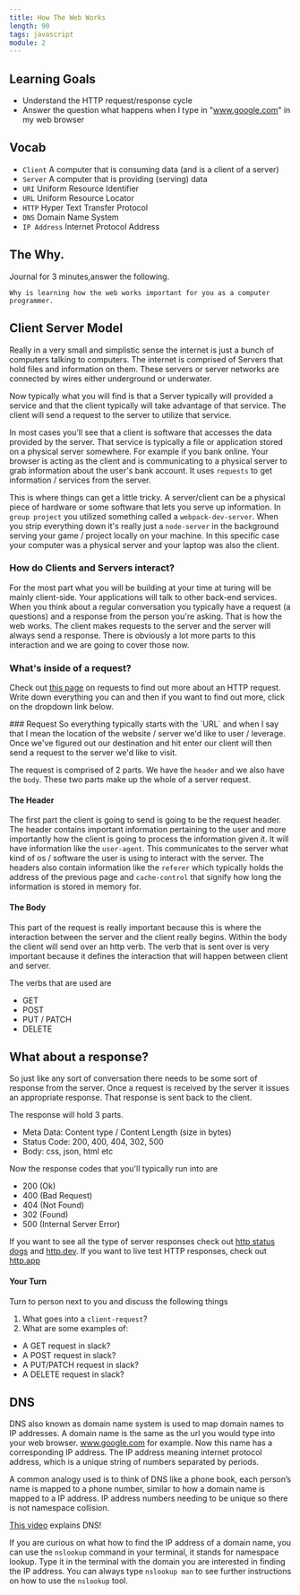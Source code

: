 ```yaml
---
title: How The Web Works
length: 90
tags: javascript
module: 2
---
```


## Learning Goals
- Understand the HTTP request/response cycle
- Answer the question what happens when I type in "www.google.com" in my web browser

## Vocab

- `Client` A computer that is consuming data (and is a client of a server)
- `Server` A computer that is providing (serving) data
- `URI` Uniform Resource Identifier
- `URL` Uniform Resource Locator
- `HTTP` Hyper Text Transfer Protocol
- `DNS` Domain Name System
- `IP Address` Internet Protocol Address

## The Why.
<section class="call-to-action">
 Journal for 3 minutes,answer the following. <br>
 
    Why is learning how the web works important for you as a computer programmer.
 
 </section>

## Client Server Model


Really in a very small and simplistic sense the internet is just a bunch of computers talking to computers. The internet is comprised of Servers that hold files and information on them. These servers or server networks are connected by wires either underground or underwater.

Now typically what you will find is that a Server typically will provided a service and that the client typically will take advantage of that service. The client will send a request to the server to utilize that service.

In most cases you'll see that a client is software that accesses the data provided by the server. That service is typically a file or application stored on a physical server somewhere. For example if you bank online. Your browser is acting as the client and is communicating to a physical server to grab information about the user's bank account. It uses `requests` to get information / services from the server.

This is where things can get a little tricky. A server/client can be a physical piece of hardware or some software that lets you serve up information. In `group project` you utilized something called a `webpack-dev-server`. When you strip everything down it's really just a `node-server` in the background serving your game / project locally on your machine. In this specific case your computer was a physical server and your laptop was also the client.


### How do Clients and Servers interact?

For the most part what you will be building at your time at turing will be mainly client-side. Your applications will talk to other back-end services.
When you think about a regular conversation you typically have a request (a questions) and a response from the person you're asking. That is how the web works. The client makes requests to the server and the server will always send a response. There is obviously a lot more parts to this interaction and we are going to cover those now.



### What's inside of a request?

Check out [this page](https://www.w3.org/Protocols/rfc2616/rfc2616-sec5.html#:~:text=A%20request%20message%20from%20a,the%20protocol%20version%20in%20use.) on requests to find out more about an HTTP request.
Write down everything you can and then if you want to find out more, click on the dropdown link below.

<section class="answer">
### Request
So everything typically starts with the `URL` and when I say that I mean the location of the website / server we'd like to user / leverage.
Once we've figured out our destination and hit enter our client will then send a request to the server we'd like to visit.

The request is comprised of 2 parts. We have the `header` and we also have the `body`. These two parts make up the whole of a server request.

#### The Header

The first part the client is going to send is going to be the request header. The header contains important information pertaining to the user and more importantly how the client is going to process the information given it.
It will have information like the `user-agent`. This communicates to the server what kind of os / software the user is using to interact with the server. The headers also contain information like the `referer` which typically holds the address of the previous page and `cache-control` that signify how long the information is stored in memory for.

#### The Body

This part of the request is really important because this is where the interaction between the server and the client really begins.
Within the body the client will send over an http verb. The verb that is sent over is very important because it defines the interaction that will happen between client and server.

The verbs that are used are
  * GET
  * POST
  * PUT / PATCH
  * DELETE

</section>

## What about a response?

So just like any sort of conversation there needs to be some sort of response from the server. Once a request is received by the server it issues an appropriate response. That response is sent back to the client.

The response will hold 3 parts.
 * Meta Data: Content type / Content Length (size in bytes)
 * Status Code: 200, 400, 404, 302, 500
 * Body: css, json, html etc

Now the response codes that you'll typically run into are
 * 200 (Ok)
 * 400 (Bad Request)
 * 404 (Not Found)
 * 302 (Found)
 * 500 (Internal Server Error)

If you want to see all the type of server responses check out [http status dogs](https://http.dog/) and [http.dev](https://http.dev/status). If you want to live test HTTP responses, check out [http.app](https://http.app/) 


<section class="call-to-action ">

#### Your Turn

Turn to person next to you and discuss the following things

1) What goes into a `client-request`?
2) What are some examples of:
  * A GET request in slack?
  * A POST request in slack?
  * A PUT/PATCH request in slack?
  * A DELETE request in slack?

## DNS

DNS also known as domain name system is used to map domain names to IP addresses. A domain name is the same as the url you would type into your web browser. www.google.com for example. Now this name has a corresponding IP address. The IP address meaning internet protocol address, which is a unique string of numbers separated by periods.

A common analogy used is to think of DNS like a phone book, each person’s name is mapped to a phone number, similar to how a domain name is mapped to a IP address. IP address numbers needing to be unique so there is not namespace collision.

[This video](https://www.youtube.com/watch?v=72snZctFFtA) explains DNS!

If you are curious on what how to find the IP address of a domain name, you can use the `nslookup` command in your terminal, it stands for namespace lookup.  Type it in the terminal with the domain you are interested in finding the IP address. You can always type `nslookup man`
to see further instructions on how to use the `nslookup` tool.
